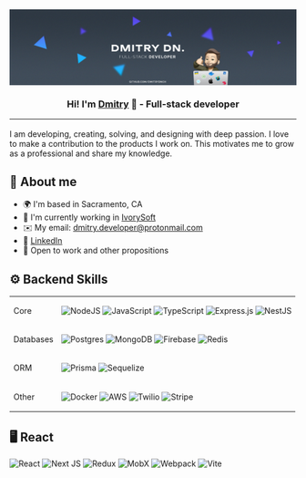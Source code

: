 <img src="header.jpg" alt="Dmitry Dnch" align="center"/>

<h3 align="center">
    Hi! I'm <a href="https://linkedin.com/in/dmitry-dnch" target="_blank">Dmitry</a> 👋 - Full-stack developer
    <hr>
</h3>

I am developing, creating, solving, and designing with deep passion.
I love to make a contribution to the products I work on.
This motivates me to grow as a professional and share my knowledge.

## 🧭 About me

- 🌍 I'm based in Sacramento, CA
- 🚀 I'm currently working in [IvorySoft](http://ivorysoft.co)
- ✉️ My email: [dmitry.developer@protonmail.com](mailto:dmitry.developer@protonmail.com)
- 💬 [LinkedIn](https://linkedin.com/in/dmitry-dnch)
- 💼 Open to work and other propositions

⚙️ Backend Skills
---

<table>
<tr>
    <td>Core</td>
    <td>

![NodeJS](https://img.shields.io/badge/node.js-6DA55F?style=for-the-badge&logo=node.js&logoColor=white)
![JavaScript](https://img.shields.io/badge/javascript-%23323330.svg?style=for-the-badge&logo=javascript&logoColor=%23F7DF1E)
![TypeScript](https://img.shields.io/badge/typescript-%23007ACC.svg?style=for-the-badge&logo=typescript&logoColor=white)
![Express.js](https://img.shields.io/badge/express.js-%23404d59.svg?style=for-the-badge&logo=express&logoColor=%2361DAFB)
![NestJS](https://img.shields.io/badge/nestjs-%23E0234E.svg?style=for-the-badge&logo=nestjs&logoColor=white)

</td>
  </tr>
  <tr>
    <td>Databases</td>
    <td>

![Postgres](https://img.shields.io/badge/postgres-%23316192.svg?style=for-the-badge&logo=postgresql&logoColor=white)
![MongoDB](https://img.shields.io/badge/MongoDB-%234ea94b.svg?style=for-the-badge&logo=mongodb&logoColor=white)
![Firebase](https://img.shields.io/badge/firebase-%23039BE5.svg?style=for-the-badge&logo=firebase)
![Redis](https://img.shields.io/badge/redis-%23DD0031.svg?style=for-the-badge&logo=redis&logoColor=white)
</td>
</tr>
<tr>
    <td>ORM</td>
<td>

![Prisma](https://img.shields.io/badge/Prisma-3982CE?style=for-the-badge&logo=Prisma&logoColor=white)
![Sequelize](https://img.shields.io/badge/Sequelize-52B0E7?style=for-the-badge&logo=Sequelize&logoColor=white)
</td>
</tr>
<tr>
<td>Other</td>
<td>

![Docker](https://img.shields.io/badge/docker-%230db7ed.svg?style=for-the-badge&logo=docker&logoColor=white)
![AWS](https://img.shields.io/badge/AWS-%23FF9900.svg?style=for-the-badge&logo=amazon-aws&logoColor=white)
![Twilio](https://img.shields.io/badge/twilio-red.svg?style=for-the-badge&logo=twilio&logoColor=white)
![Stripe](https://img.shields.io/badge/stripe-666ee8.svg?style=for-the-badge&logo=stripe&logoColor=white)
</td>
</tr>
</table>

🖥️ React
---
![React](https://img.shields.io/badge/react-%2320232a.svg?style=for-the-badge&logo=react&logoColor=%2361DAFB)
![Next JS](https://img.shields.io/badge/Next-black?style=for-the-badge&logo=next.js&logoColor=white)
![Redux](https://img.shields.io/badge/redux-%23593d88.svg?style=for-the-badge&logo=redux&logoColor=white)
![MobX](https://img.shields.io/badge/mobx-%23FF9900.svg?style=for-the-badge&logo=mobx&logoColor=white)
![Webpack](https://img.shields.io/badge/webpack-%238DD6F9.svg?style=for-the-badge&logo=webpack&logoColor=black)
![Vite](https://img.shields.io/badge/vite-%23646CFF.svg?style=for-the-badge&logo=vite&logoColor=white)
